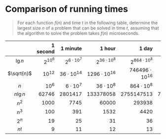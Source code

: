 # Comparison of running times

> For each function $f(n)$ and time $t$ in the following table, determine the
> largest size $n$ of a problem that can be solved in time $t$, assuming that
> the algorithm to solve the problem takes $f(n)$ microseconds.

|            | 1 second   | 1 minute           | 1 hour               | 1 day                  | 1 month                 | 1 year                    | 1 century                       |
|:----------:|-----------:|-------------------:|---------------------:|-----------------------:|------------------------:|--------------------------:|--------------------------------:|
| $\lg{n}$   | $2^{10^6}$ | $2^{6 \cdot 10^7}$ | $2^{36 \cdot 10^8}$  | $2^{864 \cdot 10^8}$   | $2^{25920\cdot 10^8}$   | $2^{31536 \cdot 10^8}$    | $2^{31556736 \cdot 10^8}$       |
| $\sqrt{n}$ | $10^{12}$  | $36 \cdot 10^{14}$ | $1296 \cdot 10^{16}$ | $746496 \cdot 10^{16}$ | $6718464 \cdot 10^{18}$ | $994519296 \cdot 10^{18}$ | $995827586973696 \cdot 10^{16}$ |
| $n$        | $10^6$     | $6 \cdot 10^7$     | $36 \cdot 10^8$      | $864 \cdot 10^8$       | $2592 \cdot 10^9$       | $31536 \cdot 10^9$        | $31556736 \cdot 10^8$           |
| $n\lg{n}$  | $62746$    | $2801417$          | $133378058$          | $2755147513$           | $71870856404$           | $797633893349$            | $68654697441062$                |
| $n^2$      | $1000$     | $7745$             | $60000$              | $293938$               | $1609968$               | $5615692$                 | $56175382$                      |
| $n^3$      | $100$      | $391$              | $1532$               | $4420$                 | $13736$                 | $31593$                   | $146677$                        |
| $2^n$      | $19$       | $25$               | $31$                 | $36$                   | $41$                    | $44$                      | $51$                            |
| $n!$       | $9$        | $11$               | $12$                 | $13$                   | $15$                    | $16$                      | $17$                            |
